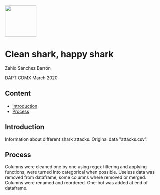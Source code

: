 <img src="https://bit.ly/2VnXWr2" width="100"/>

# Clean shark, happy shark
Zahid Sánchez Barrón

DAPT CDMX March 2020

## Content
- [Introduction](#introduction) 
- [Process](#process)

<a name="introduction"></a>

## Introduction
Information about different shark attacks. Original data "attacks.csv".

<a name="process"></a>

## Process
Columns were cleaned one by one using regex filtering and applying functions, were turned into categorical when possible. Useless data was removed from dataframe, some columns where removed or merged. Columns were renamed and reordered. One-hot was added at end of dataframe. 